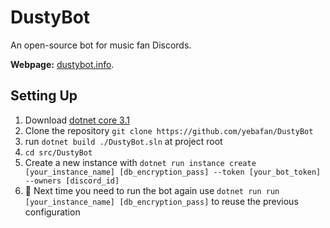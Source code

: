 # DustyBot

An open-source bot for music fan Discords.

**Webpage:** [dustybot.info](http://dustybot.info).

## Setting Up

1. Download [dotnet core 3.1](https://dotnet.microsoft.com/download)
2. Clone the repository `git clone https://github.com/yebafan/DustyBot`
3. run `dotnet build ./DustyBot.sln` at project root
4. `cd src/DustyBot`
5. Create a new instance with `dotnet run instance create [your_instance_name] [db_encryption_pass] --token [your_bot_token] --owners [discord_id]`
6. 🎉 Next time you need to run the bot again use `dotnet run run [your_instance_name] [db_encryption_pass]` to reuse the previous configuration
